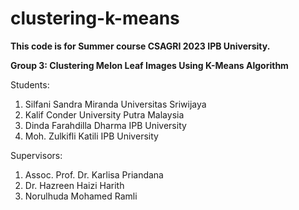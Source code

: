 # clustering-k-means

<b> This code is for Summer course CSAGRI 2023 IPB University. </b> 


<b> Group 3: Clustering Melon Leaf Images Using K-Means Algorithm </b> 		

Students:
1.	Silfani Sandra Miranda	Universitas Sriwijaya
2.	Kalif Conder	University Putra Malaysia
3.	Dinda Farahdilla Dharma	IPB University
4.	Moh. Zulkifli Katili	IPB University

Supervisors:
1. Assoc. Prof. Dr. Karlisa Priandana
2. Dr. Hazreen Haizi Harith	
3. Norulhuda Mohamed Ramli	
